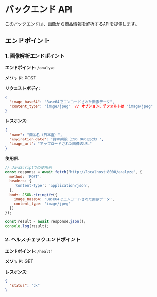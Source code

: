 # バックエンド API

このバックエンドは、画像から商品情報を解析するAPIを提供します。

## エンドポイント

### 1. 画像解析エンドポイント

**エンドポイント**: `/analyze`

**メソッド**: POST

**リクエストボディ**:
```json
{
  "image_base64": "Base64でエンコードされた画像データ",
  "content_type": "image/jpeg"  // オプション、デフォルトは "image/jpeg"
}
```

**レスポンス**:
```json
{
  "name": "商品名（日本語）",
  "expiration_date": "賞味期限（ISO 8601形式）",
  "image_url": "アップロードされた画像のURL"
}
```

**使用例**:
```javascript
// JavaScriptでの使用例
const response = await fetch('http://localhost:8000/analyze', {
  method: 'POST',
  headers: {
    'Content-Type': 'application/json',
  },
  body: JSON.stringify({
    image_base64: 'Base64でエンコードされた画像データ',
    content_type: 'image/jpeg'
  })
});

const result = await response.json();
console.log(result);
```

### 2. ヘルスチェックエンドポイント

**エンドポイント**: `/health`

**メソッド**: GET

**レスポンス**:
```json
{
  "status": "ok"
}
```
